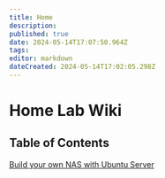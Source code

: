 ```yaml
---
title: Home
description: 
published: true
date: 2024-05-14T17:07:50.964Z
tags: 
editor: markdown
dateCreated: 2024-05-14T17:02:05.298Z
---
```


# Home Lab Wiki

## Table of Contents


[Build your own NAS with Ubuntu Server]()
